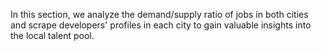 In this section, we analyze the demand/supply ratio of jobs in both cities and scrape developers' profiles in each city to gain valuable insights into the local talent pool.
